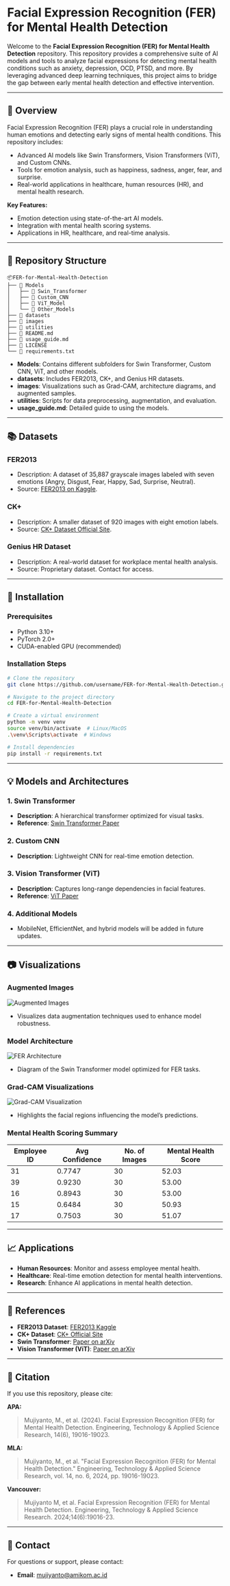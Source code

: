 # Facial Expression Recognition (FER) for Mental Health Detection

Welcome to the **Facial Expression Recognition (FER) for Mental Health Detection** repository. This repository provides a comprehensive suite of AI models and tools to analyze facial expressions for detecting mental health conditions such as anxiety, depression, OCD, PTSD, and more. By leveraging advanced deep learning techniques, this project aims to bridge the gap between early mental health detection and effective intervention.

---

## 📘 Overview

Facial Expression Recognition (FER) plays a crucial role in understanding human emotions and detecting early signs of mental health conditions. This repository includes:

- Advanced AI models like Swin Transformers, Vision Transformers (ViT), and Custom CNNs.
- Tools for emotion analysis, such as happiness, sadness, anger, fear, and surprise.
- Real-world applications in healthcare, human resources (HR), and mental health research.

**Key Features:**
- Emotion detection using state-of-the-art AI models.
- Integration with mental health scoring systems.
- Applications in HR, healthcare, and real-time analysis.

---

## 📂 Repository Structure

```
📦FER-for-Mental-Health-Detection
├── 📁 Models
│   ├── 📁 Swin_Transformer
│   ├── 📁 Custom_CNN
│   ├── 📁 ViT_Model
│   └── 📁 Other_Models
├── 📁 datasets
├── 📁 images
├── 📁 utilities
├── 📄 README.md
├── 📄 usage_guide.md
├── 📄 LICENSE
└── 📄 requirements.txt
```

- **Models**: Contains different subfolders for Swin Transformer, Custom CNN, ViT, and other models.
- **datasets**: Includes FER2013, CK+, and Genius HR datasets.
- **images**: Visualizations such as Grad-CAM, architecture diagrams, and augmented samples.
- **utilities**: Scripts for data preprocessing, augmentation, and evaluation.
- **usage_guide.md**: Detailed guide to using the models.

---

## 📚 Datasets

### FER2013
- Description: A dataset of 35,887 grayscale images labeled with seven emotions (Angry, Disgust, Fear, Happy, Sad, Surprise, Neutral).
- Source: [FER2013 on Kaggle](https://www.kaggle.com/c/challenges-in-representation-learning-facial-expression-recognition-challenge).

### CK+
- Description: A smaller dataset of 920 images with eight emotion labels.
- Source: [CK+ Dataset Official Site](https://www.jeffcohn.net/Resources/).

### Genius HR Dataset
- Description: A real-world dataset for workplace mental health analysis.
- Source: Proprietary dataset. Contact for access.

---

## 🚀 Installation

### Prerequisites
- Python 3.10+
- PyTorch 2.0+
- CUDA-enabled GPU (recommended)

### Installation Steps
```bash
# Clone the repository
git clone https://github.com/username/FER-for-Mental-Health-Detection.git

# Navigate to the project directory
cd FER-for-Mental-Health-Detection

# Create a virtual environment
python -m venv venv
source venv/bin/activate  # Linux/MacOS
.\venv\Scripts\activate  # Windows

# Install dependencies
pip install -r requirements.txt
```

---

## 💡 Models and Architectures

### 1. Swin Transformer
- **Description**: A hierarchical transformer optimized for visual tasks.
- **Reference**: [Swin Transformer Paper](https://arxiv.org/abs/2103.14030)

### 2. Custom CNN
- **Description**: Lightweight CNN for real-time emotion detection.

### 3. Vision Transformer (ViT)
- **Description**: Captures long-range dependencies in facial features.
- **Reference**: [ViT Paper](https://arxiv.org/abs/2010.11929)

### 4. Additional Models
- MobileNet, EfficientNet, and hybrid models will be added in future updates.

---

## 📷 Visualizations

### Augmented Images
![Augmented Images](./images/augmented_images.png)
- Visualizes data augmentation techniques used to enhance model robustness.

### Model Architecture
![FER Architecture](./images/fer_architecture.png)
- Diagram of the Swin Transformer model optimized for FER tasks.

### Grad-CAM Visualizations
![Grad-CAM Visualization](./images/grad_cam_visualization.png)
- Highlights the facial regions influencing the model’s predictions.

### Mental Health Scoring Summary
| **Employee ID** | **Avg Confidence** | **No. of Images** | **Mental Health Score** |
|-----------------|-------------------|-------------------|-------------------------|
| 31              | 0.7747            | 30                | 52.03                   |
| 39              | 0.9230            | 30                | 53.00                   |
| 16              | 0.8943            | 30                | 53.00                   |
| 15              | 0.6484            | 30                | 50.93                   |
| 17              | 0.7503            | 30                | 51.07                   |

---

## 📈 Applications

- **Human Resources**: Monitor and assess employee mental health.
- **Healthcare**: Real-time emotion detection for mental health interventions.
- **Research**: Enhance AI applications in mental health detection.

---

## 🔗 References

- **FER2013 Dataset**: [FER2013 Kaggle](https://www.kaggle.com/c/challenges-in-representation-learning-facial-expression-recognition-challenge)
- **CK+ Dataset**: [CK+ Official Site](https://www.jeffcohn.net/Resources/)
- **Swin Transformer**: [Paper on arXiv](https://arxiv.org/abs/2103.14030)
- **Vision Transformer (ViT)**: [Paper on arXiv](https://arxiv.org/abs/2010.11929)

---

## 📄 Citation

If you use this repository, please cite:

**APA:**
> Mujiyanto, M., et al. (2024). Facial Expression Recognition (FER) for Mental Health Detection. Engineering, Technology & Applied Science Research, 14(6), 19016-19023.

**MLA:**
> Mujiyanto, M., et al. "Facial Expression Recognition (FER) for Mental Health Detection." Engineering, Technology & Applied Science Research, vol. 14, no. 6, 2024, pp. 19016-19023.

**Vancouver:**
> Mujiyanto M, et al. Facial Expression Recognition (FER) for Mental Health Detection. Engineering, Technology & Applied Science Research. 2024;14(6):19016-23.

---

## 📧 Contact

For questions or support, please contact:
- **Email**: [mujiyanto@amikom.ac.id](mailto:mujiyanto@amikom.ac.id)


